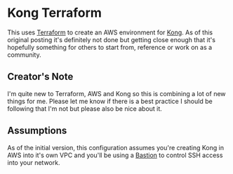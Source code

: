 # Kong Terraform

This uses [Terraform](http://terraform.io) to create an AWS environment for [Kong](http://getkong.org).  As of this original posting it's definitely not done but getting close enough that it's hopefully something for others to start from, reference or work on as a community.  

## Creator's Note

I'm quite new to Terraform, AWS and Kong so this is combining a lot of new things for me.  Please let me know if there is a best practice I should be following that I'm not but please also be nice about it.

## Assumptions

As of the initial version, this configuration assumes you're creating Kong in AWS into it's own VPC and you'll be using a [Bastion](https://blogs.aws.amazon.com/security/post/Tx3N8GFK85UN1G6/Securely-connect-to-Linux-instances-running-in-a-private-Amazon-VPC) to control SSH access into your network.